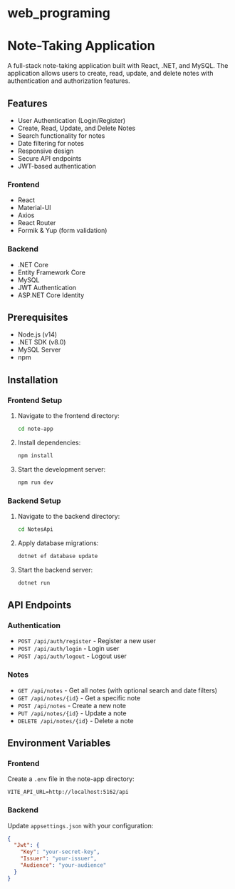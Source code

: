 # web_programing
# Note-Taking Application

A full-stack note-taking application built with React, .NET, and MySQL. The application allows users to create, read, update, and delete notes with authentication and authorization features.

## Features

- User Authentication (Login/Register)
- Create, Read, Update, and Delete Notes
- Search functionality for notes
- Date filtering for notes
- Responsive design
- Secure API endpoints
- JWT-based authentication

### Frontend
- React
- Material-UI
- Axios
- React Router
- Formik & Yup (form validation)

### Backend
- .NET Core
- Entity Framework Core
- MySQL
- JWT Authentication
- ASP.NET Core Identity

## Prerequisites

- Node.js (v14)
- .NET SDK (v8.0)
- MySQL Server
- npm

## Installation

### Frontend Setup

1. Navigate to the frontend directory:
   ```bash
   cd note-app
   ```

2. Install dependencies:
   ```bash
   npm install
   ```

3. Start the development server:
   ```bash
   npm run dev
   ```

### Backend Setup

1. Navigate to the backend directory:
   ```bash
   cd NotesApi
   ```

3. Apply database migrations:
   ```bash
   dotnet ef database update
   ```

4. Start the backend server:
   ```bash
   dotnet run
   ```

## API Endpoints

### Authentication
- `POST /api/auth/register` - Register a new user
- `POST /api/auth/login` - Login user
- `POST /api/auth/logout` - Logout user

### Notes
- `GET /api/notes` - Get all notes (with optional search and date filters)
- `GET /api/notes/{id}` - Get a specific note
- `POST /api/notes` - Create a new note
- `PUT /api/notes/{id}` - Update a note
- `DELETE /api/notes/{id}` - Delete a note

## Environment Variables

### Frontend
Create a `.env` file in the note-app directory:
```
VITE_API_URL=http://localhost:5162/api
```

### Backend
Update `appsettings.json` with your configuration:
```json
{
  "Jwt": {
    "Key": "your-secret-key",
    "Issuer": "your-issuer",
    "Audience": "your-audience"
  }
}
```
